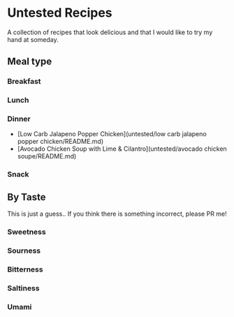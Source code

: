# Untested Recipes

A collection of recipes that look delicious and that I would like to try my hand at someday.

## Meal type
### Breakfast
### Lunch
### Dinner
* [Low Carb Jalapeno Popper Chicken](untested/low carb jalapeno popper chicken/README.md)
* [Avocado Chicken Soup with Lime & Cilantro](untested/avocado chicken soupe/README.md)

### Snack

## By Taste
This is just a guess.. If you think there is something incorrect, please PR me!

### Sweetness

### Sourness

### Bitterness

### Saltiness

### Umami
